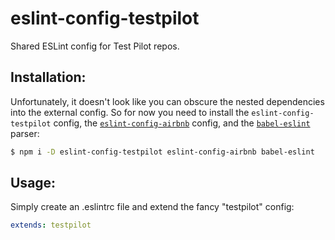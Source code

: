 # eslint-config-testpilot

Shared ESLint config for Test Pilot repos.

## Installation:

Unfortunately, it doesn't look like you can obscure the nested dependencies into the external
config. So for now you need to install the `eslint-config-testpilot` config, the [`eslint-config-airbnb`](https://www.npmjs.com/package/eslint-config-airbnb) config, and the [`babel-eslint`](https://www.npmjs.com/package/babel-eslint) parser:

```sh
$ npm i -D eslint-config-testpilot eslint-config-airbnb babel-eslint
```

## Usage:

Simply create an .eslintrc file and extend the fancy "testpilot" config:

```yaml
extends: testpilot
```
